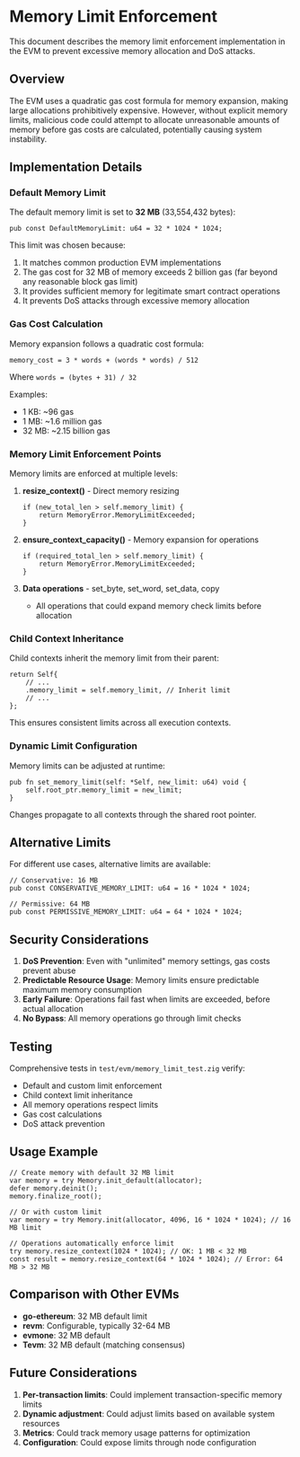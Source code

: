 # Memory Limit Enforcement

This document describes the memory limit enforcement implementation in the EVM to prevent excessive memory allocation and DoS attacks.

## Overview

The EVM uses a quadratic gas cost formula for memory expansion, making large allocations prohibitively expensive. However, without explicit memory limits, malicious code could attempt to allocate unreasonable amounts of memory before gas costs are calculated, potentially causing system instability.

## Implementation Details

### Default Memory Limit

The default memory limit is set to **32 MB** (33,554,432 bytes):

```zig
pub const DefaultMemoryLimit: u64 = 32 * 1024 * 1024;
```

This limit was chosen because:
1. It matches common production EVM implementations
2. The gas cost for 32 MB of memory exceeds 2 billion gas (far beyond any reasonable block gas limit)
3. It provides sufficient memory for legitimate smart contract operations
4. It prevents DoS attacks through excessive memory allocation

### Gas Cost Calculation

Memory expansion follows a quadratic cost formula:

```zig
memory_cost = 3 * words + (words * words) / 512
```

Where `words = (bytes + 31) / 32`

Examples:
- 1 KB: ~96 gas
- 1 MB: ~1.6 million gas
- 32 MB: ~2.15 billion gas

### Memory Limit Enforcement Points

Memory limits are enforced at multiple levels:

1. **resize_context()** - Direct memory resizing
   ```zig
   if (new_total_len > self.memory_limit) {
       return MemoryError.MemoryLimitExceeded;
   }
   ```

2. **ensure_context_capacity()** - Memory expansion for operations
   ```zig
   if (required_total_len > self.memory_limit) {
       return MemoryError.MemoryLimitExceeded;
   }
   ```

3. **Data operations** - set_byte, set_word, set_data, copy
   - All operations that could expand memory check limits before allocation

### Child Context Inheritance

Child contexts inherit the memory limit from their parent:

```zig
return Self{
    // ...
    .memory_limit = self.memory_limit, // Inherit limit
    // ...
};
```

This ensures consistent limits across all execution contexts.

### Dynamic Limit Configuration

Memory limits can be adjusted at runtime:

```zig
pub fn set_memory_limit(self: *Self, new_limit: u64) void {
    self.root_ptr.memory_limit = new_limit;
}
```

Changes propagate to all contexts through the shared root pointer.

## Alternative Limits

For different use cases, alternative limits are available:

```zig
// Conservative: 16 MB
pub const CONSERVATIVE_MEMORY_LIMIT: u64 = 16 * 1024 * 1024;

// Permissive: 64 MB  
pub const PERMISSIVE_MEMORY_LIMIT: u64 = 64 * 1024 * 1024;
```

## Security Considerations

1. **DoS Prevention**: Even with "unlimited" memory settings, gas costs prevent abuse
2. **Predictable Resource Usage**: Memory limits ensure predictable maximum memory consumption
3. **Early Failure**: Operations fail fast when limits are exceeded, before actual allocation
4. **No Bypass**: All memory operations go through limit checks

## Testing

Comprehensive tests in `test/evm/memory_limit_test.zig` verify:
- Default and custom limit enforcement
- Child context limit inheritance
- All memory operations respect limits
- Gas cost calculations
- DoS attack prevention

## Usage Example

```zig
// Create memory with default 32 MB limit
var memory = try Memory.init_default(allocator);
defer memory.deinit();
memory.finalize_root();

// Or with custom limit
var memory = try Memory.init(allocator, 4096, 16 * 1024 * 1024); // 16 MB limit

// Operations automatically enforce limit
try memory.resize_context(1024 * 1024); // OK: 1 MB < 32 MB
const result = memory.resize_context(64 * 1024 * 1024); // Error: 64 MB > 32 MB
```

## Comparison with Other EVMs

- **go-ethereum**: 32 MB default limit
- **revm**: Configurable, typically 32-64 MB
- **evmone**: 32 MB default
- **Tevm**: 32 MB default (matching consensus)

## Future Considerations

1. **Per-transaction limits**: Could implement transaction-specific memory limits
2. **Dynamic adjustment**: Could adjust limits based on available system resources
3. **Metrics**: Could track memory usage patterns for optimization
4. **Configuration**: Could expose limits through node configuration